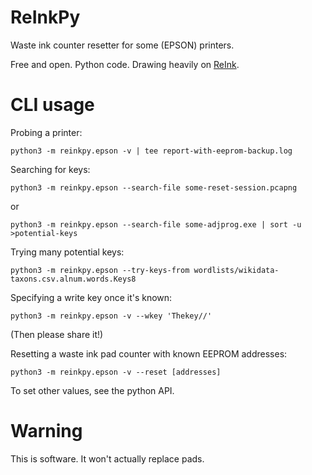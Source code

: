 ReInkPy
=======
Waste ink counter resetter for some (EPSON) printers.

Free and open. Python code. Drawing heavily on [ReInk](https://github.com/lion-simba/reink/).


# CLI usage

Probing a printer:
```
python3 -m reinkpy.epson -v | tee report-with-eeprom-backup.log
```

Searching for keys:
```
python3 -m reinkpy.epson --search-file some-reset-session.pcapng
```
or
```
python3 -m reinkpy.epson --search-file some-adjprog.exe | sort -u >potential-keys
```

Trying many potential keys:
```
python3 -m reinkpy.epson --try-keys-from wordlists/wikidata-taxons.csv.alnum.words.Keys8
```

Specifying a write key once it's known:
```
python3 -m reinkpy.epson -v --wkey 'Thekey//'
```
(Then please share it!)

Resetting a waste ink pad counter with known EEPROM addresses:
```
python3 -m reinkpy.epson -v --reset [addresses]
```

To set other values, see the python API.


# Warning

This is software. It won't actually replace pads.
